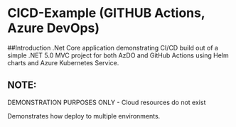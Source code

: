 # CICD-Example (GITHUB Actions, Azure DevOps)

##Introduction
.Net Core application demonstrating CI/CD build out of a simple .NET 5.0 MVC project for both AzDO and GitHub Actions using Helm charts and Azure Kubernetes Service.

## NOTE:
DEMONSTRATION PURPOSES ONLY - Cloud resources do not exist
 
Demonstrates how deploy to multiple environments.
